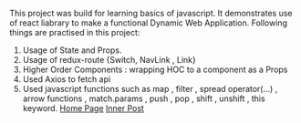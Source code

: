 This project was build for learning basics of javascript.
It demonstrates use of react liabrary to make a functional Dynamic Web Application.
Following things are practised in this project:
1. Usage of State and Props.
2. Usage of redux-route {Switch, NavLink , Link}
3. Higher Order Components : wrapping HOC to a component as a Props
4. Used Axios to fetch api
5. Used javascript functions such as map , filter , spread operator(...) , arrow functions , match.params , push , pop , shift , unshift , this keyword.
[Home Page](https://github.com/tejasparkar/poke-web/poke_home.png)
[Inner Post](https://github.com/tejasparkar/poke-web/inner_posts.png)